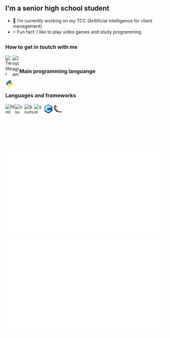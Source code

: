 ## I'm a senior high school student

- 🔭 I’m currently working on my TCC (Aritificial intelligence for client manegement)
- ⚡ Fun fact: I like to play video games and study programming

### How to get in toutch with me

[<img align="left" alt="Twitter" width="22px" src="https://img.icons8.com/fluent/48/000000/twitter" />][twitter]
[<img align="left" alt="Instagram" width="22px" src="https://img.icons8.com/fluent/48/000000/instagram-new" />][instagram]

<br />

### Main programming languange
<img align="left" alt="HTML5" width="26px" src="https://raw.githubusercontent.com/devicons/devicon/master/icons/python/python-original.svg" />

<br />

### Languages and frameworks

<img align="left" alt="html" src="https://img.icons8.com/color/48/000000/html-5.png" width="30" height="30" style="max-width:100%;"/>
<img align="left" alt="css" src="https://img.icons8.com/color/48/000000/css3.png" width="30" height="30" style="max-width:100%;"/>
<img align="left" alt="bootstrap" src="https://img.icons8.com/color/48/000000/bootstrap.png" width="30" height="30" style="max-width:100%;"/>
<img align="left" alt="sql" src="https://img.icons8.com/fluent/50/000000/mysql-logo.png" width="30" height="30" style="max-width:100%;"/>
<img align="left" alt="c" src="https://raw.githubusercontent.com/devicons/devicon/master/icons/c/c-original.svg"  width="30" height="30" style="max-width:100%;"> 
<img align="left" alt="c" src="https://raw.githubusercontent.com/devicons/devicon/master/icons/flask/flask-original.svg"  width="30" height="30" style="max-width:100%;"> 

<br><br><br><br>
<!--
<img src="https://github-readme-stats.vercel.app/api?username=EnzoTM&show_icons=true&theme=github_dark&count_private=true"> 
-->
<br><br>

<a href="https://github.com/jstrieb/github-stats">

![](https://github.com/EnzoTM/GitHubStatsJstrieb/blob/master/generated/overview.svg)
![](https://github.com/EnzoTM/GitHubStatsJstrieb/blob/master/generated/languages.svg)

</a>

[twitter]: https://twitter.com/enzo_tmorente
[instagram]: https://www.instagram.com/enzo.morente/
